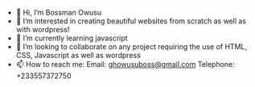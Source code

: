 - 👋 Hi, I’m Bossman Owusu
- 👀 I’m interested in creating beautiful websites from scratch as well as with wordpress! 
- 🌱 I’m currently learning javascript
- 💞️ I’m looking to collaborate on any project requiring the use of HTML, CSS, Javascript as well as wordpress
- 📫 How to reach me: Email: ghowusuboss@gmail.com  Telephone: +233557372750

<!---
kagawahub/kagawahub is a ✨ special ✨ repository because its `README.md` (this file) appears on your GitHub profile.
You can click the Preview link to take a look at your changes.
--->
